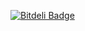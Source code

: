 [![Bitdeli Badge](https://d2weczhvl823v0.cloudfront.net/ng2/ws/trend.png)](https://bitdeli.com/free "Bitdeli Badge")

